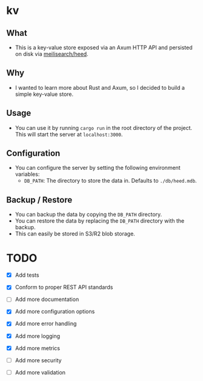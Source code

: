 # kv

## What
- This is a key-value store exposed via an Axum HTTP API and persisted on disk via [meilisearch/heed](https://github.com/meilisearch/heed).

## Why
- I wanted to learn more about Rust and Axum, so I decided to build a simple key-value store.

## Usage
- You can use it by running `cargo run` in the root directory of the project. This will start the server at `localhost:3000`.

## Configuration
- You can configure the server by setting the following environment variables:
    - `DB_PATH`: The directory to store the data in. Defaults to `./db/heed.mdb`.

## Backup / Restore
- You can backup the data by copying the `DB_PATH` directory.
- You can restore the data by replacing the `DB_PATH` directory with the backup.
- This can easily be stored in S3/R2 blob storage.

# TODO
- [x] Add tests
- [x] Conform to proper REST API standards
- [ ] Add more documentation
- [x] Add more configuration options
- [x] Add more error handling
- [x] Add more logging
- [x] Add more metrics
- [ ] Add more security
- [ ] Add more validation


